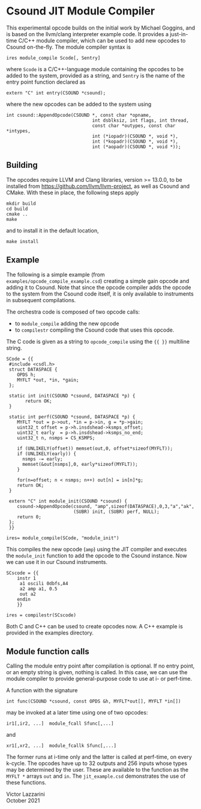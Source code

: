 Csound JIT Module Compiler
============

This experimental opcode builds on the initial work by Michael Goggins, and is based on the
llvm/clang interpreter example code. It provides a just-in-time C/C++
module compiler, which can be used to add new opcodes to Csound on-the-fly.
The module compiler syntax is

```
ires module_compile Scode[, Sentry]
```

where `Scode` is a C/C++-language module containing the opcodes to be added to the system,
provided as a string, and `Sentry` is the name of the entry point
function declared as

```
extern "C" int entry(CSOUND *csound); 
```

where the new opcodes can be added to the system using

```
int csound::AppendOpcode(CSOUND *, const char *opname,
                                int dsblksiz, int flags, int thread,
                                const char *outypes, const char *intypes,
                                int (*iopadr)(CSOUND *, void *),
                                int (*kopadr)(CSOUND *, void *),
                                int (*aopadr)(CSOUND *, void *));
```

Building
------

The opcodes require LLVM and Clang libraries, version >= 13.0.0, to be installed from
https://github.com/llvm/llvm-project, as well as Csound and CMake. With these in place,
the following steps apply

```
mkdir build
cd build
cmake ..
make 
```

and to install it in the default location, 

```
make install
```

Example
------

The following is a simple example (from ` examples/opcode_compile_example.csd`) creating a simple gain opcode and
adding it to Csound. Note that since the opcode compiler adds the opcode to the system from the Csound
code itself, it is only available to instruments in subsequent compilations.

The orchestra code is composed of two opcode calls:

- to `module_compile` adding the new opcode
- to `compilestr` compiling the Csound code that uses this opcode.

The C code is given as a string to `opcode_compile` using the `{{ }}` multiline
string.

```
SCode = {{
 #include <csdl.h>
 struct DATASPACE {
    OPDS h;
    MYFLT *out, *in, *gain;
 };

 static int init(CSOUND *csound, DATASPACE *p) {
       return OK;
 }

 static int perf(CSOUND *csound, DATASPACE *p) {
    MYFLT *out = p->out, *in = p->in, g = *p->gain;
    uint32_t offset = p->h.insdshead->ksmps_offset;
    uint32_t early  = p->h.insdshead->ksmps_no_end;
    uint32_t n, nsmps = CS_KSMPS;

    if (UNLIKELY(offset)) memset(out,0, offset*sizeof(MYFLT));
    if (UNLIKELY(early)) {
      nsmps -= early;
      memset(&out[nsmps],0, early*sizeof(MYFLT));
    }

    for(n=offset; n < nsmps; n++) out[n] = in[n]*g;
    return OK;
 }

 extern "C" int module_init(CSOUND *csound) {
    csound->AppendOpcode(csound, "amp",sizeof(DATASPACE),0,3,"a","ak",
                         (SUBR) init, (SUBR) perf, NULL);
    return 0;
 };
 }}

ires= module_compile(SCode, "module_init")
```

This compiles the new opcode (`amp`) using the JIT compiler and executes the `module_init` function to add
the opcode to the Csound instance. Now we can use it in our Csound instruments.

```
SCscode = {{
    instr 1
     a1 oscili 0dbfs,A4
     a2 amp a1, 0.5
     out a2
    endin
    }}

ires = compilestr(SCscode)
```

Both C and C++ can be used to create opcodes now. A C++ example is provided in the examples directory. 

Module function calls
------------------

Calling the module entry point after compilation is optional. If no
entry point, or an empty string is given, nothing is called. In this
case, we can use the module compiler to provide general-purpose code
to use at i- or perf-time.

A function with the signature

```
int func(CSOUND *csound, const OPDS &h, MYFLT*out[], MYFLT *in[])
```

may be invoked at a later time using one of two opcodes:

```
ir1[,ir2, ...]  module_fcall Sfunc[,...] 
```

and

```
xr1[,xr2, ...]  module_fcallk Sfunc[,...] 
```

The former runs at i-time only and the latter is called at perf-time,
on every k-cycle. The opcodes have up to 32 outputs and 256 inputs
whose types may be determined by the user. These are available to the
function as the `MYFLT *` arrays `out` and `in`.  The
`jit_example.csd` demonstrates the use of these functions.

Victor Lazzarini  
October 2021
